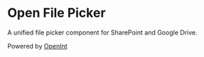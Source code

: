 # Open File Picker

A unified file picker component for SharePoint and Google Drive.

Powered by [OpenInt](https://openint.dev)

